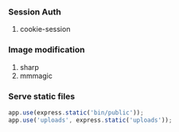### Session Auth

1. cookie-session

### Image modification

1. sharp
2. mmmagic

### Serve static files

```javascript
app.use(express.static('bin/public'));
app.use('uploads', express.static('uploads'));
```
